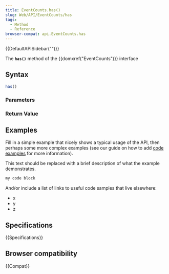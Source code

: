 ```yaml
---
title: EventCounts.has()
slug: Web/API/EventCounts/has
tags:
  - Method
  - Reference
browser-compat: api.EventCounts.has
---
```

{{DefaultAPISidebar("")}}

The **`has()`** method of the {{domxref("EventCounts")}} interface 

## Syntax

```js
has()
```

### Parameters



### Return Value



## Examples

Fill in a simple example that nicely shows a typical usage of the API, then perhaps some more complex examples (see our guide on how to add [code examples](/en-US/docs/MDN/Contribute/Structures/Code_examples) for more information).

This text should be replaced with a brief description of what the example demonstrates.

```js
my code block
```

And/or include a list of links to useful code samples that live elsewhere:

*   x
*   y
*   z

## Specifications

{{Specifications}}

## Browser compatibility

{{Compat}}

